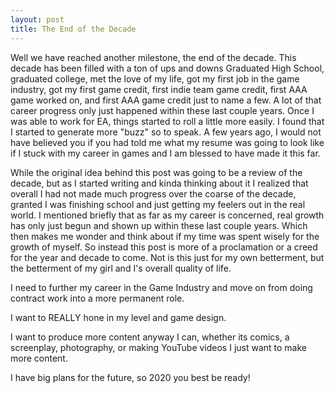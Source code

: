 ```yaml
---
layout: post
title: The End of the Decade
---
```


Well we have reached another milestone, the end of the decade. This decade has been filled with a ton of ups and downs
Graduated High School, graduated college, met the love of my life, got my first job in the game industry, got my first game credit, first indie team
game credit, first AAA game worked on, and first AAA game credit just to name a few. A lot of that career progress only just
happened within these last couple years. Once I was able to work for EA, things started to roll a little more easily. I found that 
I started to generate more "buzz" so to speak. A few years ago, I would not have believed you if you had told me what my resume 
was going to look like if I stuck with my career in games and I am blessed to have made it this far. 

While the original idea behind this post was going to be a review of the decade, but as I started writing and kinda thinking about
it I realized that overall I had not made much progress over the coarse of the decade, granted I was finishing school and just 
getting my feelers out in the real world. I mentioned briefly that as far as my career is concerned, real growth has only just 
begun and shown up within these last couple years. Which then makes me wonder and think about if my time was spent wisely for the
growth of myself. So instead this post is more of a proclamation or a creed for the year and decade to come. Not is this just for
my own betterment, but the betterment of my girl and I's overall quality of life.

I need to further my career in the Game Industry and move on from doing contract work into a more permanent role.

I want to REALLY hone in my level and game design.

I want to produce more content anyway I can, whether its comics, a screenplay, photography, or making YouTube videos I just
want to make more content.

I have big plans for the future, so 2020 you best be ready!

